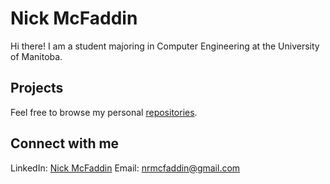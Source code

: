 # Nick McFaddin
Hi there! I am a student majoring in Computer Engineering at the University of Manitoba.

## Projects
Feel free to browse my personal [repositories](https://github.com/nickmcfaddin?tab=repositories).

## Connect with me
LinkedIn: [Nick McFaddin](https://www.linkedin.com/in/nick-mcfaddin-19b14822b/)
Email: nrmcfaddin@gmail.com
